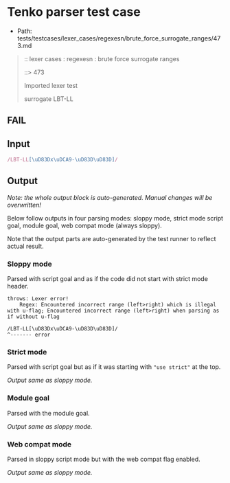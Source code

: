 # Tenko parser test case

- Path: tests/testcases/lexer_cases/regexesn/brute_force_surrogate_ranges/473.md

> :: lexer cases : regexesn : brute force surrogate ranges
>
> ::> 473
>
> Imported lexer test
>
> surrogate LBT-LL

## FAIL

## Input

`````js
/LBT-LL[\uD83Dx\uDCA9-\uD83D\uD83D]/
`````

## Output

_Note: the whole output block is auto-generated. Manual changes will be overwritten!_

Below follow outputs in four parsing modes: sloppy mode, strict mode script goal, module goal, web compat mode (always sloppy).

Note that the output parts are auto-generated by the test runner to reflect actual result.

### Sloppy mode

Parsed with script goal and as if the code did not start with strict mode header.

`````
throws: Lexer error!
    Regex: Encountered incorrect range (left>right) which is illegal with u-flag; Encountered incorrect range (left>right) when parsing as if without u-flag

/LBT-LL[\uD83Dx\uDCA9-\uD83D\uD83D]/
^------- error
`````

### Strict mode

Parsed with script goal but as if it was starting with `"use strict"` at the top.

_Output same as sloppy mode._

### Module goal

Parsed with the module goal.

_Output same as sloppy mode._

### Web compat mode

Parsed in sloppy script mode but with the web compat flag enabled.

_Output same as sloppy mode._
